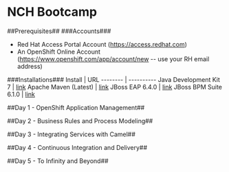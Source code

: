 # NCH Bootcamp #
##Prerequisites##
###Accounts###
* Red Hat Access Portal Account (https://access.redhat.com)
* An OpenShift Online Account (https://www.openshift.com/app/account/new -- use your RH email address)

###Installations###
Install | URL
-------- | ----------
Java Development Kit 7 | [link](http://openjdk.java.net/install/)
Apache Maven (Latest) | [link](http://maven.apache.org/download.cgi)
JBoss EAP 6.4.0 | [link](https://access.redhat.com/jbossnetwork/restricted/listSoftware.html?downloadType=distributions&product=appplatform&version=6.1.0&productChanged=yes)
JBoss BPM Suite 6.1.0 | [link](https://access.redhat.com/jbossnetwork/restricted/listSoftware.html?downloadType=distributions&product=bpm.suite&productChanged=yes)

##Day 1 - OpenShift Application Management##

##Day 2 - Business Rules and Process Modeling##

##Day 3 - Integrating Services with Camel##

##Day 4 - Continuous Integration and Delivery##

##Day 5 - To Infinity and Beyond##

